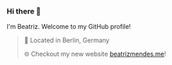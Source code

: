 ### Hi there 👋

I'm Beatriz. Welcome to my GitHub profile!


>📍 Located in Berlin, Germany
>
>🌐  Checkout my new website [beatrizmendes.me](http://www.beatrizmendes.me/)!
